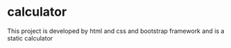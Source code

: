 # calculator
This project is developed by html and css and bootstrap framework and is a static calculator
